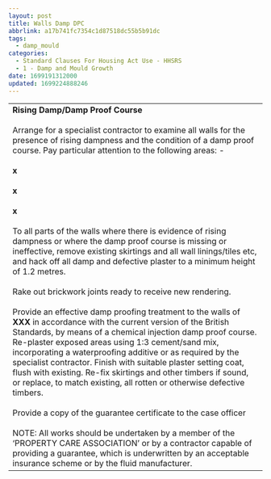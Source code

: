 ```yaml
---
layout: post
title: Walls Damp DPC
abbrlink: a17b741fc7354c1d87518dc55b5b91dc
tags:
  - damp_mould
categories:
  - Standard Clauses For Housing Act Use - HHSRS
  - 1 - Damp and Mould Growth
date: 1699191312000
updated: 1699224888246
---
```


|                                                                                                                                                                                                                                                                                                                                                                                                                                                                                                                                                                                                                                                                                                                                                                                                                                                                                                                                                                                                                                                                                                                                                                                                                                                                                                                                                                                                                                                                        |
| ---------------------------------------------------------------------------------------------------------------------------------------------------------------------------------------------------------------------------------------------------------------------------------------------------------------------------------------------------------------------------------------------------------------------------------------------------------------------------------------------------------------------------------------------------------------------------------------------------------------------------------------------------------------------------------------------------------------------------------------------------------------------------------------------------------------------------------------------------------------------------------------------------------------------------------------------------------------------------------------------------------------------------------------------------------------------------------------------------------------------------------------------------------------------------------------------------------------------------------------------------------------------------------------------------------------------------------------------------------------------------------------------------------------------------------------------------------------------- |
| **Rising Damp/Damp Proof Course**<br><br>Arrange for a specialist contractor to examine all walls for the presence of rising dampness and the condition of a damp proof course. Pay particular attention to the following areas: -<br><br>**x**<br><br>**x**<br><br>**x**<br><br>To all parts of the walls where there is evidence of rising dampness or where the damp proof course is missing or ineffective, remove existing skirtings and all wall linings/tiles etc, and hack off all damp and defective plaster to a minimum height of 1.2 metres.<br><br>Rake out brickwork joints ready to receive new rendering.<br><br>Provide an effective damp proofing treatment to the walls of **XXX** in accordance with the current version of the British Standards, by means of a chemical injection damp proof course. Re-plaster exposed areas using 1:3 cement/sand mix, incorporating a waterproofing additive or as required by the specialist contractor. Finish with suitable plaster setting coat, flush with existing. Re-fix skirtings and other timbers if sound, or replace, to match existing, all rotten or otherwise defective timbers.<br><br>Provide a copy of the guarantee certificate to the case officer<br><br>NOTE: All works should be undertaken by a member of the ‘PROPERTY CARE ASSOCIATION’ or by a contractor capable of providing a guarantee, which is underwritten by an acceptable insurance scheme or by the fluid manufacturer. |
